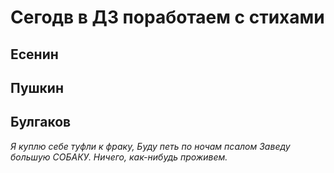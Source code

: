 # Сегодв в ДЗ поработаем с стихами #

## Есенин ##

## Пушкин ##

## Булгаков ##

*Я куплю себе туфли к фраку,
Буду петь по ночам псалом
Заведу большую СОБАКУ.
Ничего, как-нибудь проживем.*
